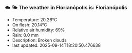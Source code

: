 ### ☁️ 🌤️  The weather in Florianópolis is: Florianópolis

- Temperature: 20.26°C
- On flesh: 20.14°C
- Relative air humidity: 69%
- Rain: 0.0 mm
- Description: Broken clouds
- last updated: 2025-09-14T18:20:50.476638
